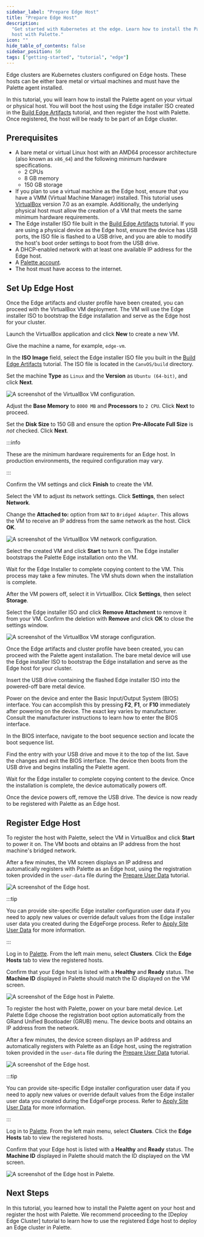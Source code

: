 ```yaml
---
sidebar_label: "Prepare Edge Host"
title: "Prepare Edge Host"
description:
  "Get started with Kubernetes at the edge. Learn how to install the Palette agent on your Edge host and register the
  host with Palette."
icon: ""
hide_table_of_contents: false
sidebar_position: 50
tags: ["getting-started", "tutorial", "edge"]
---
```


Edge clusters are Kubernetes clusters configured on Edge hosts. These hosts can be either bare metal or virtual machines
and must have the Palette agent installed.

In this tutorial, you will learn how to install the Palette agent on your virtual or physical host. You will boot the
host using the Edge installer ISO created in the [Build Edge Artifacts](./build-edge-artifacts.md) tutorial, and then
register the host with Palette. Once registered, the host will be ready to be part of an Edge cluster.

## Prerequisites

- A bare metal or virtual Linux host with an AMD64 processor architecture (also known as `x86_64`) and the following
  minimum hardware specifications.
  - 2 CPUs
  - 8 GB memory
  - 150 GB storage
- If you plan to use a virtual machine as the Edge host, ensure that you have a VMM (Virtual Machine Manager) installed.
  This tutorial uses
  [VirtualBox](https://www.oracle.com/virtualization/technologies/vm/downloads/virtualbox-downloads.html) version 7.0 as
  an example. Additionally, the underlying physical host must allow the creation of a VM that meets the same minimum
  hardware requirements.
- The Edge installer ISO file built in the [Build Edge Artifacts](./build-edge-artifacts.md) tutorial. If you are using
  a physical device as the Edge host, ensure the device has USB ports, the ISO file is flashed to a USB drive, and you
  are able to modify the host's boot order settings to boot from the USB drive.
- A DHCP-enabled network with at least one available IP address for the Edge host.
- A [Palette account](https://www.spectrocloud.com/get-started).
- The host must have access to the internet.

## Set Up Edge Host

<Tabs groupId="host">

<TabItem label="VM Host" value="VM Host">

Once the Edge artifacts and cluster profile have been created, you can proceed with the VirtualBox VM deployment. The VM
will use the Edge installer ISO to bootstrap the Edge installation and serve as the Edge host for your cluster.

Launch the VirtualBox application and click **New** to create a new VM.

Give the machine a name, for example, `edge-vm`.

In the **ISO Image** field, select the Edge installer ISO file you built in the
[Build Edge Artifacts](./build-edge-artifacts.md) tutorial. The ISO file is located in the `CanvOS/build` directory.

Set the machine **Type** as `Linux` and the **Version** as `Ubuntu (64-bit)`, and click **Next**.

![A screenshot of the VirtualBox VM configuration.](/getting-started/getting-started_introduction-edge_prepare-edge-host_vm-config.webp)

Adjust the **Base Memory** to `8000 MB` and **Processors** to `2 CPU`. Click **Next** to proceed.

Set the **Disk Size** to 150 GB and ensure the option **Pre-Allocate Full Size** is _not_ checked. Click **Next**.

:::info

These are the minimum hardware requirements for an Edge host. In production environments, the required configuration may
vary.

:::

Confirm the VM settings and click **Finish** to create the VM.

Select the VM to adjust its network settings. Click **Settings**, then select **Network**.

Change the **Attached to:** option from `NAT` to `Bridged Adapter`. This allows the VM to receive an IP address from the
same network as the host. Click **OK**.

![A screenshot of the VirtualBox VM network configuration.](/getting-started/getting-started_introduction-edge_prepare-edge-host_vm-network.webp)

Select the created VM and click **Start** to turn it on. The Edge installer bootstraps the Palette Edge installation
onto the VM.

Wait for the Edge Installer to complete copying content to the VM. This process may take a few minutes. The VM shuts
down when the installation is complete.

After the VM powers off, select it in VirtualBox. Click **Settings**, then select **Storage**.

Select the Edge installer ISO and click **Remove Attachment** to remove it from your VM. Confirm the deletion with
**Remove** and click **OK** to close the settings window.

![A screenshot of the VirtualBox VM storage configuration.](/getting-started/getting-started_introduction-edge_prepare-edge-host_vm-remove-iso.webp)

</TabItem>

<TabItem label="Bare Metal Host" value="Bare Metal Host">

Once the Edge artifacts and cluster profile have been created, you can proceed with the Palette agent installation. The
bare metal device will use the Edge installer ISO to bootstrap the Edge installation and serve as the Edge host for your
cluster.

Insert the USB drive containing the flashed Edge installer ISO into the powered-off bare metal device.

Power on the device and enter the Basic Input/Output System (BIOS) interface. You can accomplish this by pressing
**F2**, **F1**, or **F10** immediately after powering on the device. The exact key varies by manufacturer. Consult the
manufacturer instructions to learn how to enter the BIOS interface.

In the BIOS interface, navigate to the boot sequence section and locate the boot sequence list.

Find the entry with your USB drive and move it to the top of the list. Save the changes and exit the BIOS interface. The
device then boots from the USB drive and begins installing the Palette agent.

Wait for the Edge installer to complete copying content to the device. Once the installation is complete, the device
automatically powers off.

Once the device powers off, remove the USB drive. The device is now ready to be registered with Palette as an Edge host.

</TabItem>

</Tabs>

## Register Edge Host

<Tabs groupId="host">

<TabItem label="VM Host" value="VM Host">

To register the host with Palette, select the VM in VirtualBox and click **Start** to power it on. The VM boots and
obtains an IP address from the host machine's bridged network.

After a few minutes, the VM screen displays an IP address and automatically registers with Palette as an Edge host,
using the registration token provided in the `user-data` file during the [Prepare User Data](./prepare-user-data.md)
tutorial.

![A screenshot of the Edge host.](/getting-started/getting-started_introduction-edge_prepare-edge-host_edge-host-vm.webp)

:::tip

You can provide site-specific Edge installer configuration user data if you need to apply new values or override default
values from the Edge installer user data you created during the EdgeForge process. Refer to
[Apply Site User Data](../../../clusters/edge/site-deployment/site-installation/site-user-data.md) for more information.

:::

Log in to [Palette](https://console.spectrocloud.com/). From the left main menu, select **Clusters**. Click the **Edge
Hosts** tab to view the registered hosts.

Confirm that your Edge host is listed with a **Healthy** and **Ready** status. The **Machine ID** displayed in Palette
should match the ID displayed on the VM screen.

![A screenshot of the Edge host in Palette.](/getting-started/getting-started_introduction-edge_prepare-edge-host_edge-host-palette.webp)

</TabItem>

<TabItem label="Bare Metal Host" value="Bare Metal Host">

To register the host with Palette, power on your bare metal device. Let Palette Edge choose the registration boot option
automatically from the GRand Unified Bootloader (GRUB) menu. The device boots and obtains an IP address from the
network.

After a few minutes, the device screen displays an IP address and automatically registers with Palette as an Edge host,
using the registration token provided in the `user-data` file during the [Prepare User Data](./prepare-user-data.md)
tutorial.

![A screenshot of the Edge host.](/getting-started/getting-started_introduction-edge_prepare-edge-host_edge-host-bm-screen.webp)

:::tip

You can provide site-specific Edge installer configuration user data if you need to apply new values or override default
values from the Edge installer user data you created during the EdgeForge process. Refer to
[Apply Site User Data](../../../clusters/edge/site-deployment/site-installation/site-user-data.md) for more information.

:::

Log in to [Palette](https://console.spectrocloud.com/). From the left main menu, select **Clusters**. Click the **Edge
Hosts** tab to view the registered hosts.

Confirm that your Edge host is listed with a **Healthy** and **Ready** status. The **Machine ID** displayed in Palette
should match the ID displayed on the VM screen.

![A screenshot of the Edge host in Palette.](/getting-started/getting-started_introduction-edge_prepare-edge-host_edge-host-bm-palette.webp)

</TabItem>

</Tabs>

## Next Steps

In this tutorial, you learned how to install the Palette agent on your host and register the host with Palette. We
recommend proceeding to the [Deploy Edge Cluster] tutorial to learn how to use the registered Edge host to deploy an
Edge cluster in Palette.
